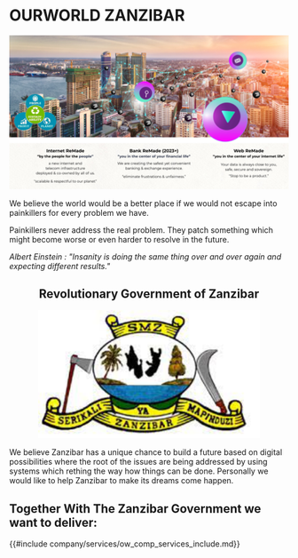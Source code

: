 # OURWORLD ZANZIBAR 

![image alt text](img/high_level_country_overview.png)

We believe the world would be a better place if we would not escape into painkillers for every problem we have. 

Painkillers never address the real problem. They patch something which might become worse or even harder to resolve in the future.

*Albert Einstein : "Insanity is doing the same thing over and over again and expecting different results."*


<div style="text-align: center;">

## Revolutionary Government of Zanzibar


<img src="img/revolutnionary_znz.png" alt="" width="400"/>

</div> 


We believe Zanzibar has a unique chance to build a future based on digital possibilities where the root of the issues are being addressed by using systems which rething the way how things can be done. Personally we would like to help Zanzibar to make its dreams come  happen.

## Together With The Zanzibar Government we want to deliver:

{{#include company/services/ow_comp_services_include.md}}